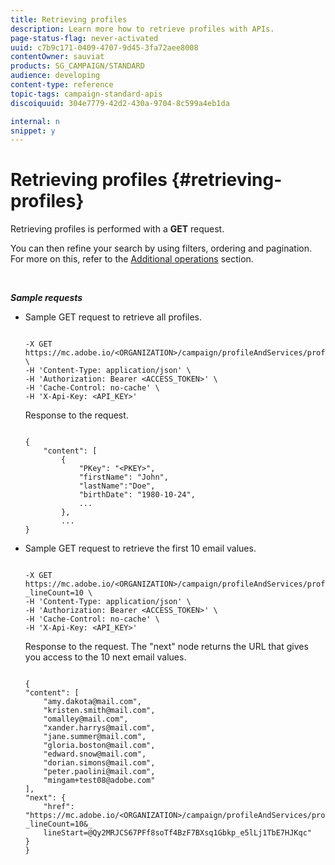 ```yaml
---
title: Retrieving profiles
description: Learn more how to retrieve profiles with APIs.
page-status-flag: never-activated
uuid: c7b9c171-0409-4707-9d45-3fa72aee8008
contentOwner: sauviat
products: SG_CAMPAIGN/STANDARD
audience: developing
content-type: reference
topic-tags: campaign-standard-apis
discoiquuid: 304e7779-42d2-430a-9704-8c599a4eb1da

internal: n
snippet: y
---
```


# Retrieving profiles {#retrieving-profiles}

Retrieving profiles is performed with a **GET** request.

You can then refine your search by using filters, ordering and pagination. For more on this, refer to the [Additional operations](../../api/using/sorting.md) section.

<br/>

***Sample requests***

* Sample GET request to retrieve all profiles.

    ```

    -X GET https://mc.adobe.io/<ORGANIZATION>/campaign/profileAndServices/profile \
    -H 'Content-Type: application/json' \
    -H 'Authorization: Bearer <ACCESS_TOKEN>' \
    -H 'Cache-Control: no-cache' \
    -H 'X-Api-Key: <API_KEY>'

    ```

    Response to the request.

    ```

    {
        "content": [
            {
                "PKey": "<PKEY>",
                "firstName": "John",
                "lastName":"Doe",
                "birthDate": "1980-10-24",
                ...
            },
            ...
    }

    ```

* Sample GET request to retrieve the first 10 email values.

    ```

    -X GET https://mc.adobe.io/<ORGANIZATION>/campaign/profileAndServices/profile/email?_lineCount=10 \
    -H 'Content-Type: application/json' \
    -H 'Authorization: Bearer <ACCESS_TOKEN>' \
    -H 'Cache-Control: no-cache' \
    -H 'X-Api-Key: <API_KEY>'

    ```

    Response to the request. The "next" node returns the URL that gives you access to the 10 next email values.

    ```

    {
    "content": [
        "amy.dakota@mail.com",
        "kristen.smith@mail.com",
        "omalley@mail.com",
        "xander.harrys@mail.com",
        "jane.summer@mail.com",
        "gloria.boston@mail.com",
        "edward.snow@mail.com",
        "dorian.simons@mail.com",
        "peter.paolini@mail.com",
        "mingam+test08@adobe.com"
    ],
    "next": {
        "href": "https://mc.adobe.io/<ORGANIZATION>/campaign/profileAndServices/profile/email?_lineCount=10&_
        lineStart=@Qy2MRJCS67PFf8soTf4BzF7BXsq1Gbkp_e5lLj1TbE7HJKqc"
    }
    }

    ```
